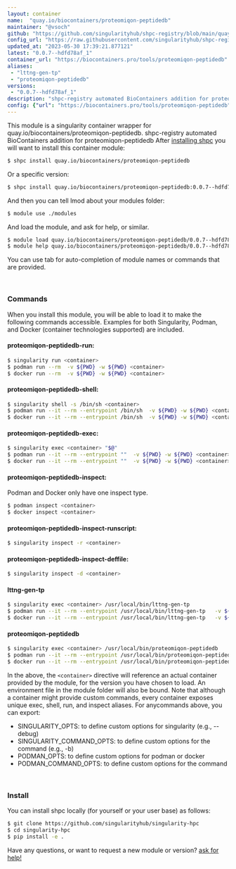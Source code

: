 ```yaml
---
layout: container
name:  "quay.io/biocontainers/proteomiqon-peptidedb"
maintainer: "@vsoch"
github: "https://github.com/singularityhub/shpc-registry/blob/main/quay.io/biocontainers/proteomiqon-peptidedb/container.yaml"
config_url: "https://raw.githubusercontent.com/singularityhub/shpc-registry/main/quay.io/biocontainers/proteomiqon-peptidedb/container.yaml"
updated_at: "2023-05-30 17:39:21.877121"
latest: "0.0.7--hdfd78af_1"
container_url: "https://biocontainers.pro/tools/proteomiqon-peptidedb"
aliases:
 - "lttng-gen-tp"
 - "proteomiqon-peptidedb"
versions:
 - "0.0.7--hdfd78af_1"
description: "shpc-registry automated BioContainers addition for proteomiqon-peptidedb"
config: {"url": "https://biocontainers.pro/tools/proteomiqon-peptidedb", "maintainer": "@vsoch", "description": "shpc-registry automated BioContainers addition for proteomiqon-peptidedb", "latest": {"0.0.7--hdfd78af_1": "sha256:da279ca28078e058e9aa61885a5d7471fa8c051e74fae4f903a9fdce702efe4e"}, "tags": {"0.0.7--hdfd78af_1": "sha256:da279ca28078e058e9aa61885a5d7471fa8c051e74fae4f903a9fdce702efe4e"}, "docker": "quay.io/biocontainers/proteomiqon-peptidedb", "aliases": {"lttng-gen-tp": "/usr/local/bin/lttng-gen-tp", "proteomiqon-peptidedb": "/usr/local/bin/proteomiqon-peptidedb"}}
---
```


This module is a singularity container wrapper for quay.io/biocontainers/proteomiqon-peptidedb.
shpc-registry automated BioContainers addition for proteomiqon-peptidedb
After [installing shpc](#install) you will want to install this container module:


```bash
$ shpc install quay.io/biocontainers/proteomiqon-peptidedb
```

Or a specific version:

```bash
$ shpc install quay.io/biocontainers/proteomiqon-peptidedb:0.0.7--hdfd78af_1
```

And then you can tell lmod about your modules folder:

```bash
$ module use ./modules
```

And load the module, and ask for help, or similar.

```bash
$ module load quay.io/biocontainers/proteomiqon-peptidedb/0.0.7--hdfd78af_1
$ module help quay.io/biocontainers/proteomiqon-peptidedb/0.0.7--hdfd78af_1
```

You can use tab for auto-completion of module names or commands that are provided.

<br>

### Commands

When you install this module, you will be able to load it to make the following commands accessible.
Examples for both Singularity, Podman, and Docker (container technologies supported) are included.

#### proteomiqon-peptidedb-run:

```bash
$ singularity run <container>
$ podman run --rm  -v ${PWD} -w ${PWD} <container>
$ docker run --rm  -v ${PWD} -w ${PWD} <container>
```

#### proteomiqon-peptidedb-shell:

```bash
$ singularity shell -s /bin/sh <container>
$ podman run --it --rm --entrypoint /bin/sh  -v ${PWD} -w ${PWD} <container>
$ docker run --it --rm --entrypoint /bin/sh  -v ${PWD} -w ${PWD} <container>
```

#### proteomiqon-peptidedb-exec:

```bash
$ singularity exec <container> "$@"
$ podman run --it --rm --entrypoint ""  -v ${PWD} -w ${PWD} <container> "$@"
$ docker run --it --rm --entrypoint ""  -v ${PWD} -w ${PWD} <container> "$@"
```

#### proteomiqon-peptidedb-inspect:

Podman and Docker only have one inspect type.

```bash
$ podman inspect <container>
$ docker inspect <container>
```

#### proteomiqon-peptidedb-inspect-runscript:

```bash
$ singularity inspect -r <container>
```

#### proteomiqon-peptidedb-inspect-deffile:

```bash
$ singularity inspect -d <container>
```


#### lttng-gen-tp

```bash
$ singularity exec <container> /usr/local/bin/lttng-gen-tp
$ podman run --it --rm --entrypoint /usr/local/bin/lttng-gen-tp   -v ${PWD} -w ${PWD} <container> -c " $@"
$ docker run --it --rm --entrypoint /usr/local/bin/lttng-gen-tp   -v ${PWD} -w ${PWD} <container> -c " $@"
```


#### proteomiqon-peptidedb

```bash
$ singularity exec <container> /usr/local/bin/proteomiqon-peptidedb
$ podman run --it --rm --entrypoint /usr/local/bin/proteomiqon-peptidedb   -v ${PWD} -w ${PWD} <container> -c " $@"
$ docker run --it --rm --entrypoint /usr/local/bin/proteomiqon-peptidedb   -v ${PWD} -w ${PWD} <container> -c " $@"
```



In the above, the `<container>` directive will reference an actual container provided
by the module, for the version you have chosen to load. An environment file in the
module folder will also be bound. Note that although a container
might provide custom commands, every container exposes unique exec, shell, run, and
inspect aliases. For anycommands above, you can export:

 - SINGULARITY_OPTS: to define custom options for singularity (e.g., --debug)
 - SINGULARITY_COMMAND_OPTS: to define custom options for the command (e.g., -b)
 - PODMAN_OPTS: to define custom options for podman or docker
 - PODMAN_COMMAND_OPTS: to define custom options for the command

<br>

### Install

You can install shpc locally (for yourself or your user base) as follows:

```bash
$ git clone https://github.com/singularityhub/singularity-hpc
$ cd singularity-hpc
$ pip install -e .
```

Have any questions, or want to request a new module or version? [ask for help!](https://github.com/singularityhub/singularity-hpc/issues)